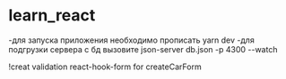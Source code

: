 # learn_react
-для запуска приложения необходимо прописать yarn dev
-для подгрузки сервера с бд вызовите json-server db.json -p 4300 --watch


!creat validation react-hook-form for createCarForm